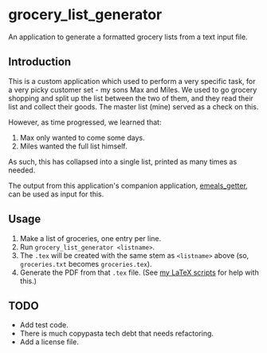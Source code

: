 # grocery_list_generator

An application to generate a formatted grocery lists from a text input file.

## Introduction

This is a custom application which used to perform a very specific task, for a very picky customer set - my sons Max and Miles. We used to go grocery shopping and split up the list between the two of them, and they read their list and collect their goods. The master list (mine) served as a check on this.

However, as time progressed, we learned that:
1. Max only wanted to come some days.
1. Miles wanted the full list himself.

As such, this has collapsed into a single list, printed as many times as needed.

The output from this application's companion application, [emeals_getter](https://github.com/mattcaron/emeals_getter), can be used as input for this.

## Usage

1. Make a list of groceries, one entry per line.
1. Run `grocery_list_generator <listname>`.
1. The `.tex` will be created with the same stem as `<listname>` above (so, `groceries.txt` becomes `groceries.tex`).
1. Generate the PDF from that `.tex` file. (See [my LaTeX scripts](https://github.com/mattcaron/latex_scripts) for help with this.)

## TODO

- Add test code.
- There is much copypasta tech debt that needs refactoring.
- Add a license file.